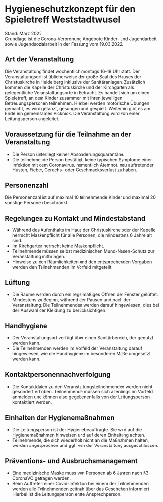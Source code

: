 # Hygieneschutzkonzept für den Spieletreff Weststadtwusel
Stand: März 2022  
Grundlage ist die Corona-Verordnung Angebote Kinder- und Jugendarbeit sowie Jugendsozialarbeit in der Fassung vom 19.03.2022.

## Art der Veranstaltung
Die Veranstaltung findet wöchentlich montags 16-18 Uhr statt. Der Veranstaltungsort ist üblicherweise der große Saal des Hauses der Christuskirche in Heidelberg inklusive der Sanitäranlagen. Zusätzlich kommen die Kapelle der Christuskirche und der Kirchgarten als gelegentliche Veranstaltungsorte in Betracht.
Es handelt sich um einen Spieletreff, an dem Kinder zusammen mit ihren jeweiligen Betreuungspersonen teilnehmen. Hierbei werden motorische Übungen gemacht, es wird getanzt, gesungen und gespielt. Weiterhin gibt es am Ende ein gemeinsames Picknick.
Die Veranstaltung wird von einer Leitungsperson angeleitet.

## Voraussetzung für die Teilnahme an der Veranstaltung
*	Die Person unterliegt keiner Absonderungsquarantäne.
*	Die teilnehmende Person bestätigt, keine typischen Symptome einer Infektion mit dem Coronavirus, namentlich Atemnot, neu auftretender Husten, Fieber, Geruchs- oder Geschmacksverlust zu haben.

## Personenzahl
Die Personenzahl ist auf maximal 10 teilnehmende Kinder und maximal 20 sonstige Personen beschränkt.

## Regelungen zu Kontakt und Mindestabstand
*	Während des Aufenthalts im Haus der Christuskirche oder der Kapelle herrscht Maskenpflicht für alle Personen, die mindestens 6 Jahre alt sind.
*	Im Kirchgarten herrscht keine Maskenpflicht.
*	Teilnehmende müssen selbst medizinischen Mund-Nasen-Schutz zur Veranstaltung mitbringen.
*	Hinweise zu den Räumlichkeiten und den entsprechenden Vorgaben werden den Teilnehmenden im Vorfeld mitgeteilt.

## Lüftung
*	Die Räume werden durch ein regelmäßiges Öffnen der Fenster gelüftet. Mindestens zu Beginn, während der Pausen und nach der Veranstaltung. Die Teilnehmenden werden darauf hingewiesen, dies bei der Auswahl der Kleidung zu berücksichtigen.

## Handhygiene
*	Der Veranstaltungsort verfügt über einen Sanitärbereich, der genutzt werden kann.
*	Die Teilnehmenden werden im Vorfeld der Veranstaltung darauf hingewiesen, wie die Handhygiene im besonderen Maße umgesetzt werden kann.

## Kontaktpersonennachverfolgung
*	Die Kontaktdaten zu den Veranstaltungsteilnehmenden werden nicht gesondert erhoben. Teilnehmende müssen sich allerdings im Vorfeld anmelden und können also gegebenenfalls von der Leitungsperson kontaktiert werden.

## Einhalten der Hygienemaßnahmen
*	Die Leitungsperson ist der Hygienebeauftragte. Sie wird auf die Hygienemaßnahmen hinweisen und auf deren Einhaltung achten.
*	Teilnehmende, die sich wiederholt nicht an die Maßnahmen halten, werden angesprochen und ggf. von der Veranstaltung ausgeschlossen.

## Präventions- und Ausbruchsmanagement
*	Eine medizinische Maske muss von Personen ab 6 Jahren nach §3 CoronaVO getragen werden.
*	Beim Auftreten einer Covid-Infektion bei einem der Teilnehmenden werden alle Teilnehmenden zeitnah über das Geschehen informiert. Hierbei ist die Leitungsperson erste Ansprechperson.
